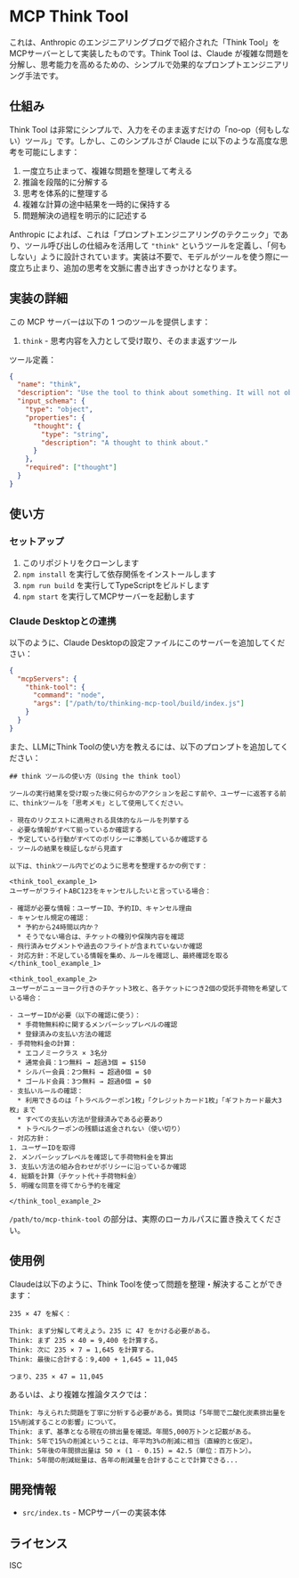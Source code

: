 # MCP Think Tool

これは、Anthropic のエンジニアリングブログで紹介された「Think Tool」をMCPサーバーとして実装したものです。Think Tool は、Claude が複雑な問題を分解し、思考能力を高めるための、シンプルで効果的なプロンプトエンジニアリング手法です。

## 仕組み

Think Tool は非常にシンプルで、入力をそのまま返すだけの「no-op（何もしない）ツール」です。しかし、このシンプルさが Claude に以下のような高度な思考を可能にします：

1. 一度立ち止まって、複雑な問題を整理して考える  
2. 推論を段階的に分解する  
3. 思考を体系的に整理する  
4. 複雑な計算の途中結果を一時的に保持する  
5. 問題解決の過程を明示的に記述する  

Anthropic によれば、これは「プロンプトエンジニアリングのテクニック」であり、ツール呼び出しの仕組みを活用して `"think"` というツールを定義し、「何もしない」ように設計されています。実装は不要で、モデルがツールを使う際に一度立ち止まり、追加の思考を文脈に書き出すきっかけとなります。

## 実装の詳細

この MCP サーバーは以下の 1 つのツールを提供します：

1. `think` - 思考内容を入力として受け取り、そのまま返すツール

ツール定義：

```json
{
  "name": "think",
  "description": "Use the tool to think about something. It will not obtain new information or change the database, but just append the thought to the log. Use it when complex reasoning or some cache memory is needed.",
  "input_schema": {
    "type": "object",
    "properties": {
      "thought": {
        "type": "string",
        "description": "A thought to think about."
      }
    },
    "required": ["thought"]
  }
}
```

## 使い方

### セットアップ

1. このリポジトリをクローンします  
2. `npm install` を実行して依存関係をインストールします  
3. `npm run build` を実行してTypeScriptをビルドします  
4. `npm start` を実行してMCPサーバーを起動します  

### Claude Desktopとの連携

以下のように、Claude Desktopの設定ファイルにこのサーバーを追加してください：

```json
{
  "mcpServers": {
    "think-tool": {
      "command": "node",
      "args": ["/path/to/thinking-mcp-tool/build/index.js"]
    }
  }
}
```

また、LLMにThink Toolの使い方を教えるには、以下のプロンプトを追加してください：

```
## think ツールの使い方（Using the think tool）

ツールの実行結果を受け取った後に何らかのアクションを起こす前や、ユーザーに返答する前に、thinkツールを「思考メモ」として使用してください。

- 現在のリクエストに適用される具体的なルールを列挙する  
- 必要な情報がすべて揃っているか確認する  
- 予定している行動がすべてのポリシーに準拠しているか確認する  
- ツールの結果を検証しながら見直す  

以下は、thinkツール内でどのように思考を整理するかの例です：

<think_tool_example_1>  
ユーザーがフライトABC123をキャンセルしたいと言っている場合：

- 確認が必要な情報：ユーザーID、予約ID、キャンセル理由  
- キャンセル規定の確認：
  * 予約から24時間以内か？
  * そうでない場合は、チケットの種別や保険内容を確認  
- 飛行済みセグメントや過去のフライトが含まれていないか確認  
- 対応方針：不足している情報を集め、ルールを確認し、最終確認を取る  
</think_tool_example_1>

<think_tool_example_2>  
ユーザーがニューヨーク行きのチケット3枚と、各チケットにつき2個の受託手荷物を希望している場合：

- ユーザーIDが必要（以下の確認に使う）：
  * 手荷物無料枠に関するメンバーシップレベルの確認  
  * 登録済みの支払い方法の確認  
- 手荷物料金の計算：
  * エコノミークラス × 3名分  
  * 通常会員：1つ無料 → 超過3個 = $150  
  * シルバー会員：2つ無料 → 超過0個 = $0  
  * ゴールド会員：3つ無料 → 超過0個 = $0  
- 支払いルールの確認：
  * 利用できるのは「トラベルクーポン1枚」「クレジットカード1枚」「ギフトカード最大3枚」まで  
  * すべての支払い方法が登録済みである必要あり  
  * トラベルクーポンの残額は返金されない（使い切り）  
- 対応方針：
1. ユーザーIDを取得  
2. メンバーシップレベルを確認して手荷物料金を算出  
3. 支払い方法の組み合わせがポリシーに沿っているか確認  
4. 総額を計算（チケット代＋手荷物料金）  
5. 明確な同意を得てから予約を確定  

</think_tool_example_2>
```

`/path/to/mcp-think-tool` の部分は、実際のローカルパスに置き換えてください。

## 使用例

Claudeは以下のように、Think Toolを使って問題を整理・解決することができます：

```
235 × 47 を解く：

Think: まず分解して考えよう。235 に 47 をかける必要がある。
Think: まず 235 × 40 = 9,400 を計算する。
Think: 次に 235 × 7 = 1,645 を計算する。
Think: 最後に合計する：9,400 + 1,645 = 11,045

つまり、235 × 47 = 11,045
```

あるいは、より複雑な推論タスクでは：

```
Think: 与えられた問題を丁寧に分析する必要がある。質問は「5年間で二酸化炭素排出量を15%削減することの影響」について。
Think: まず、基準となる現在の排出量を確認。年間5,000万トンと記載がある。
Think: 5年で15%の削減ということは、年平均3%の削減に相当（直線的と仮定）。
Think: 5年後の年間排出量は 50 × (1 - 0.15) = 42.5（単位：百万トン）。
Think: 5年間の削減総量は、各年の削減量を合計することで計算できる...
```

## 開発情報

- `src/index.ts` - MCPサーバーの実装本体

## ライセンス

ISC
